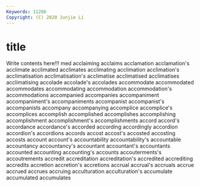 ```yaml
---
Keywords: 11286
Copyright: (C) 2020 Junjie Li
---
```


# title

Write contents here!!!
med 
acclaiming 
acclaims
acclamation 
acclamation's 
acclimate 
acclimated 
acclimates 
acclimating 
acclimation 
acclimation's 
acclimatisation 
acclimatisation's
acclimatise 
acclimatised 
acclimatises 
acclimatising 
accolade 
accolade's 
accolades 
accommodate 
accommodated 
accommodates
accommodating 
accommodation 
accommodation's 
accommodations 
accompanied 
accompanies 
accompaniment 
accompaniment's 
accompaniments 
accompanist
accompanist's 
accompanists 
accompany 
accompanying 
accomplice 
accomplice's 
accomplices 
accomplish 
accomplished 
accomplishes
accomplishing 
accomplishment 
accomplishment's 
accomplishments 
accord 
accord's 
accordance 
accordance's 
accorded 
according
accordingly 
accordion 
accordion's 
accordions 
accords 
accost 
accost's 
accosted 
accosting 
accosts
account 
account's 
accountability 
accountability's 
accountable 
accountancy 
accountancy's 
accountant 
accountant's 
accountants
accounted 
accounting 
accounting's 
accounts 
accouterments's 
accoutrements 
accredit 
accreditation 
accreditation's 
accredited
accrediting 
accredits 
accretion 
accretion's 
accretions 
accrual 
accrual's 
accruals 
accrue 
accrued
accrues 
accruing 
acculturation 
acculturation's 
accumulate 
accumulated 
accumulates 

